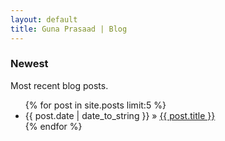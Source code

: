 ```yaml
---
layout: default
title: Guna Prasaad | Blog
---
```

<h3>Newest</h3>
<p>Most recent blog posts.</p>
<ul class="posts">
  {% for post in site.posts limit:5 %}
    <li><span>{{ post.date | date_to_string }}</span> &raquo; <a href="{{ post.url}}">{{ post.title }}</a></li>
  {% endfor %}
</ul>
